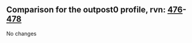 ## Comparison for the outpost0 profile, rvn: [476](https://github.com/PRO100KatYT/FortniteProfileRevisions/tree/main/profiles/outpost0/476%20outpost0.json)-[478](https://github.com/PRO100KatYT/FortniteProfileRevisions/tree/main/profiles/outpost0/478%20outpost0.json)

No changes
